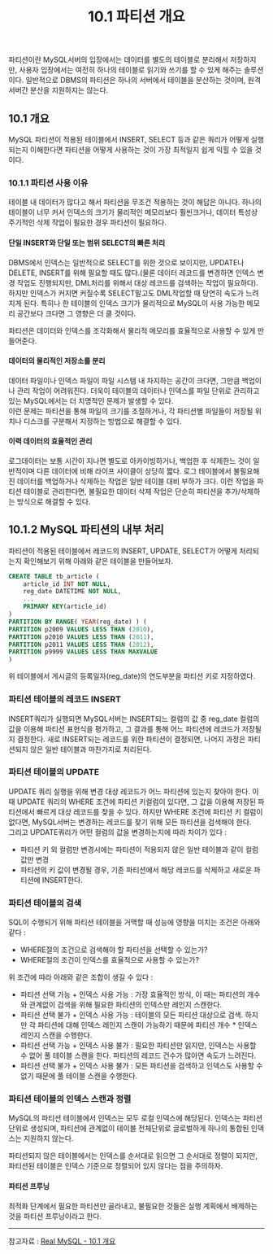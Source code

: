 ﻿---
layout: post
title: 10.1 파티션 개요
categories: [database]
tags: [database, mysql]
description: DBMS내 파티션의 정의
fullview: false
comments: true
---

파티션이란 MySQL서버의 입장에서는 데이터를 별도의 테이블로 분리해서 저장하지만, 사용자 입장에서는 여전히 하나의 테이블로 읽기와 쓰기를 할 수 있게 해주는 솔루션이다. 일반적으로 DBMS의 파티션은 하나의 서버에서 테이블을 분산하는 것이며, 원격 서버간 분산을 지원하지는 않는다.

## 10.1 개요

MySQL 파티션이 적용된 테이블에서 INSERT, SELECT 등과 같은 쿼리가 어떻게 실행되는지 이해한다면 파티션을 어떻게 사용하는 것이 가장 최적일지 쉽게 익힐 수 있을 것이다. 

### 10.1.1 파티션 사용 이유
테이블 내 데이터가 많다고 해서 파티션을 무조건 적용하는 것이 해답은 아니다. 하나의 테이블이 너무 커서 인덱스의 크기가 물리적인 메모리보다 훨씬크거나, 데이터 특성상 주기적인 삭제 작업이 필요한 경우 파티션이 필요하다.

#### 단일 INSERT와 단일 또는 범위 SELECT의 빠른 처리
DBMS에서 인덱스는 일반적으로 SELECT를 위한 것으로 보이지만, UPDATE나 DELETE, INSERT를 위해 필요할 때도 많다.(물론 데이터 레코드를 변경하면 인덱스 변경 작업도 진행되지만, DML처리를 위해서 대상 레코드를 검색하는 작업이 필요하다). 하지만 인덱스가 커지면 커질수록 SELECT말고도 DML작업할 때 당연히 속도가 느려지게 된다.
특히나 한 테이블의 인덱스 크기가 물리적으로 MySQL이 사용 가능한 메모리 공간보다 크다면 그 영향은 더 클 것이다.

파티션은 데이터와 인덱스를 조각화해서 물리적 메모리를 효율적으로 사용할 수 있게 만들어준다.

#### 데이터의 물리적인 저장소를 분리
데이터 파일이나 인덱스 파일이 파일 시스템 내 차지하는 공간이 크다면, 그만큼 백업이나 관리 작업이 어려워진다. 더욱이 테이블의 데이터나 인덱스를 파일 단위로 관리하고 있는 MySQL에서는 더 치명적인 문제가 발생할 수 있다.  
이런 문제는 파티션을 통해 파일의 크기를 조절하거나, 각 파티션별 파일들이 저장될 위치나 디스크를 구분해서 지정하는 방법으로 해결할 수 있다.

#### 이력 데이터의 효율적인 관리
로그데이터는 보통 시간이 지나면 별도로 아카이빙하거나, 백업한 후 삭제한느 것이 일반적이며 다른 데이터에 비해 라이프 사이클이 상당히 짧다. 로그 테이블에서 불필요해진 데이터를 백업하거나 삭제하는 작업은 일반 테이블 대비 부하가 크다. 이런 작업을 파티션 테이블로 관리한다면, 불필요한 데이터 삭제 작업은 단순히 파티션을 추가/삭제하는 방식으로 해결할 수 있다.

## 10.1.2 MySQL 파티션의 내부 처리
파티션이 적용된 테이블에서 레코드의 INSERT, UPDATE, SELECT가 어떻게 처리되는지 확인해보기 위해 아래와 같은 테이블을 만들어보자.

```sql
CREATE TABLE tb_article (
	article_id INT NOT NULL,
	reg_date DATETIME NOT NULL,
	...
	PRIMARY KEY(article_id)
)
PARTITION BY RANGE( YEAR(reg_date) ) (
PARTITION p2009 VALUES LESS THAN (2010),
PARTITION p2010 VALUES LESS THAN (2011),
PARTITION p2011 VALUES LESS THAN (2012),
PARTITION p9999 VALUES LESS THAN MAXVALUE
)
```

위 테이블에서 게시글의 등록일자(reg_date)의 연도부분을 파티션 키로 지정하였다.

### 파티션 테이블의 레코드 INSERT
INSERT쿼리가 실행되면 MySQL서버는 INSERT되느 컬럼의 값 중 reg_date 컬럼의 값을 이용해 파티션 표현식을 평가하고, 그 결과를 통해 어느 파티션에 레코드가 저장될지 결정한다. 새로 INSERT되는 레코드를 위한 파티션이 결정되면, 나머지 과정은 파티션되지 않은 일반 테이블과 마찬가지로 처리된다.

### 파티션 테이블의 UPDATE
UPDATE 쿼리 실행을 위해 변경 대상 레코드가 어느 파티션에 있는지 찾아야 한다. 이 때 UPDATE 쿼리의 WHERE 조건에 파티션 키컬럼이 있다면, 그 값을 이용해 저장된 파티션에서 빠르게 대상 레코드를 찾을 수 있다. 하지만 WHERE 조건에 파티션 키 컬럼이 없다면, MySQL서버는 변경하는 레코드를 찾기 위해 모든 파티션을 검색해야 한다.  
그리고 UPDATE쿼리가 어떤 컬럼의 값을 변경하는지에 따라 차이가 있다 : 
* 파티션 키 외 컬럼만 변경시에는 파티션이 적용되지 않은 일반 테이블과 같이 컬럼 값만 변경
* 파티션의 키 값이 변경될 경우, 기존 파티션에서 해당 레코드를 삭제하고 새로운 파티션에 INSERT한다.

### 파티션 테이블의 검색
SQL이 수행되기 위해 파티션 테이블을 거맥할 때 성능에 영향을 미치는 조건은 아래와 같다 : 
* WHERE절의 조건으로 검색해야 할 파티션을 선택할 수 있는가?
* WHERE절의 조건이 인덱스를 효율적으로 사용할 수 있는가?

위 조건에 따라 아래와 같은 조합이 생길 수 있다 : 
* 파티션 선택 가능 + 인덱스 사용 가능 : 가장 효율적인 방식, 이 때는 파티션의 개수와 관계없이 검색을 위해 필요한 파티션의 인덱스만 레인지 스캔한다.
* 파티션 선택 불가 + 인덱스 사용 가능 : 테이블의 모든 파티션 대상으로 검색. 하지만 각 파티션에 대해 인덱스 레인지 스캔이 가능하기 때문에 파티션 개수 * 인덱스 레인지 스캔을 수행한다.
* 파티션 선택 가능 + 인덱스 사용 불가 : 필요한 파티션만 읽지만, 인덱스는 사용할 수 없어 풀 테이블 스캔을 한다. 파티션의 레코드 건수가 많아면 속도가 느려진다.
* 파티션 선택 불가 + 인덱스 사용 불가 : 모든 파티션을 검색하고 인덱스도 사용할 수 없기 때문에 풀 테이블 스캔을 수행한다.

### 파티션 테이블의 인덱스 스캔과 정렬
MySQL의 파티션 테이블에서 인덱스는 모두 로컬 인덱스에 해당된다. 인덱스는 파티션 단위로 생성되며, 파티션에 관계없이 테이블 전체단위로 글로벌하게 하나의 통합된 인덱스는 지원하지 않는다.

파티션되지 않은 테이블에서는 인덱스를 순서대로 읽으면 그 순서대로 정렬이 되지만, 파티션된 테이블은 인덱스 기준으로 정렬되어 있지 않다는 점을 주의하자.


#### 파티션 프루닝
최적화 단계에서 필요한 파티션만 골라내고, 불필요한 것들은 실행 계획에서 배제하는 것을 파티션 프루닝이라고 한다.

***
참고자료 : 
[Real MySQL - 10.1 개요](http://www.yes24.com/Product/Goods/6960931)
